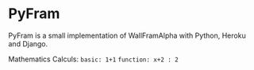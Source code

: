 # PyFram

PyFram is a small implementation of WallFramAlpha with Python, Heroku and Django.

Mathematics Calculs:
`basic: 1+1`
`function: x+2 : 2`
